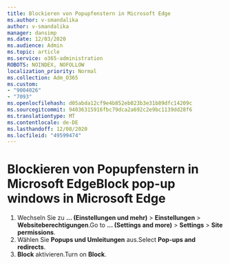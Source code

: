 ```yaml
---
title: Blockieren von Popupfenstern in Microsoft Edge
ms.author: v-smandalika
author: v-smandalika
manager: dansimp
ms.date: 12/03/2020
ms.audience: Admin
ms.topic: article
ms.service: o365-administration
ROBOTS: NOINDEX, NOFOLLOW
localization_priority: Normal
ms.collection: Adm_O365
ms.custom:
- "9004026"
- "7093"
ms.openlocfilehash: d05abda12cf9e4b852eb023b3e31b89dfc14209c
ms.sourcegitcommit: 94036315916fbc79dca2a692c2e9bc1139dd28f6
ms.translationtype: MT
ms.contentlocale: de-DE
ms.lasthandoff: 12/08/2020
ms.locfileid: "49599474"
---
```

# <a name="block-pop-up-windows-in-microsoft-edge"></a><span data-ttu-id="bec81-102">Blockieren von Popupfenstern in Microsoft Edge</span><span class="sxs-lookup"><span data-stu-id="bec81-102">Block pop-up windows in Microsoft Edge</span></span>

1. <span data-ttu-id="bec81-103">Wechseln Sie zu **... (Einstellungen und mehr)**  >  **Einstellungen**  >  **Websiteberechtigungen**.</span><span class="sxs-lookup"><span data-stu-id="bec81-103">Go to **... (Settings and more)** > **Settings** > **Site permissions**.</span></span>
2. <span data-ttu-id="bec81-104">Wählen Sie **Popups und Umleitungen** aus.</span><span class="sxs-lookup"><span data-stu-id="bec81-104">Select **Pop-ups and redirects**.</span></span>
3. <span data-ttu-id="bec81-105">**Block** aktivieren.</span><span class="sxs-lookup"><span data-stu-id="bec81-105">Turn on **Block**.</span></span>